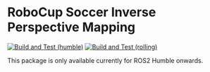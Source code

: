 # RoboCup Soccer Inverse Perspective Mapping

[![Build and Test (humble)](../../actions/workflows/build_and_test_humble.yaml/badge.svg)](../../actions/workflows/build_and_test_humble.yaml)
[![Build and Test (rolling)](../../actions/workflows/build_and_test_rolling.yaml/badge.svg)](../../actions/workflows/build_and_test_rolling.yaml)

This package is only available currently for ROS2 Humble onwards.
